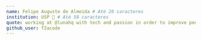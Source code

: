 ```yaml
---
name: Felipe Augusto de Almeida # Até 28 caracteres
institution: USP 🚩 # Até 58 caracteres
quote: working at @lunahq with tech and passion in order to improve people lives 🍃 # Até 100 caracteres, evite usar aspas(")para garantir que o formato permaneça o mesmo.
github_user: f2acode
---
```

